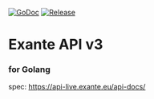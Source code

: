 [![GoDoc](https://pkg.go.dev/badge/github.com/nskforward/exante?status.svg)](https://pkg.go.dev/github.com/nskforward/exante?tab=doc)
[![Release](https://img.shields.io/github/tags/nskforward/exante.svg?style=flat-square)](https://github.com/nskforward/exante/tags)

# Exante API v3

### for Golang

spec: https://api-live.exante.eu/api-docs/
